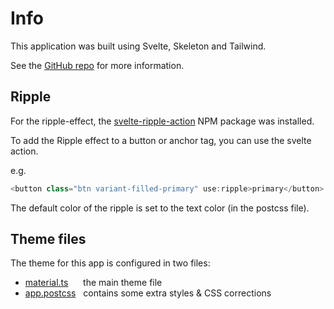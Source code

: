 # Info

This application was built using Svelte, Skeleton and Tailwind.

See the [GitHub repo](https://github.com/plasmatech8/skeleton-material-theme) for more information.

## Ripple

For the ripple-effect, the [svelte-ripple-action](https://github.com/Posandu/svelte-ripple-action) NPM package was installed.

To add the Ripple effect to a button or anchor tag, you can use the svelte action.

e.g.

```ts
<button class="btn variant-filled-primary" use:ripple>primary</button>
```

The default color of the ripple is set to the text color (in the postcss file).

## Theme files

The theme for this app is configured in two files:

* [material.ts](https://github.com/plasmatech8/skeleton-material-theme/blob/main/src/material.ts) &nbsp;&nbsp;&nbsp;&nbsp; <i class="fa-solid fa-left-long"></i> the main theme file
* [app.postcss](https://github.com/plasmatech8/skeleton-material-theme/blob/main/src/app.postcss) &nbsp; <i class="fa-solid fa-left-long"></i> contains some extra styles & CSS corrections
